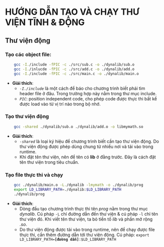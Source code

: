 # HƯỚNG DẪN TẠO VÀ CHẠY THƯ VIỆN TĨNH & ĐỘNG  

## Thư viện động  
### Tạo các object file:  

```bash
    gcc -I./include -fPIC -c ./src/sub.c -o ./dynalib/sub.o
    gcc -I./inlucde -fPIC -c ./src/add.c -o ./dynalib/add.o
    gcc -I./include -fPIC -c ./src/main.c -o ./dynalib/main.o
```

- **Giải thích**:
    - *`-I./include`* là một cách để báo cho chương trình biết phải tìm header file ở đâu. Trong trường hợp này nằm trong thư mục include.  
    - *`PIC`*: position independent code, cho phép code được thực thi bất kể được load vào từ vị trí nào trong bộ nhớ.  

### Tạo thư viện động
```bash
    gcc -shared ./dynalib/sub.o ./dynalib/add.o -o libmymath.so
```
- **Giải thích**:
    - *`-shared`* là loại ký hiệu để chương trình biết cần tạo thư viện động. Do thư viện động được phép dùng chung từ nhiều nơi và tải vào trong runtime.
    - Khi đặt tên thư viện, nên để tên có **lib** ở đằng trước. Đây là cách đặt tên thư viện trong tiêu chuẩn.  

### Tạo file thực thi và chạy
```bash
    gcc ./dynalib/main.o -L./dynalib -lmymath -o ./dynalib/prog
    export LD_LIBRARY_PATH=./dynalib:$LD_LIBRARY_PATH
    ./dynalib/prog
```
- **Giải thích**:  
    - Dòng đầu tạo chương trình thực thi tên *prog* nằm trong thư mục *dynalib*. Cú pháp `-L` chỉ đường dẫn đến thư viện & cú pháp `-l` chỉ tên thư viện đó. Khi viết tên thư viện, ta bỏ tiền tố *lib* và phần mở rộng *.so*.  
    - Do thư viện động được tải vào trong runtime, nên để chạy được file thực thi, cần thêm đường dẫn tới thư viện động.
    Cú pháp: `export LD_LIBRARY_PATH=`**`[đường dẫn]`**`:$LD_LIBRARY_PATH`  